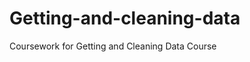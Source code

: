 Getting-and-cleaning-data
=========================

Coursework for Getting and Cleaning Data Course
